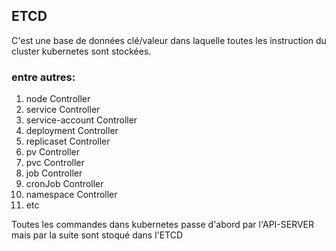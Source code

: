 ## ETCD

C'est une base de données clé/valeur dans laquelle toutes les instruction du cluster kubernetes sont stockées. 

### entre autres:

 1. node Controller
 2. service Controller
 3. service-account Controller
 4. deployment Controller
 5. replicaset Controller
 6. pv Controller
 7. pvc Controller
 8. job Controller
 9. cronJob Controller
 10. namespace Controller
 11. etc

Toutes les commandes dans kubernetes passe d'abord par l'API-SERVER mais par la suite sont stoqué dans l'ETCD